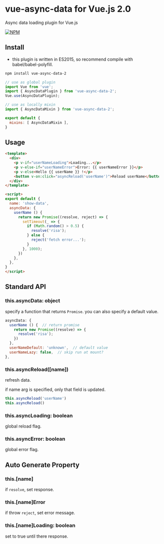 # vue-async-data for Vue.js 2.0

Async data loading plugin for Vue.js

[![NPM](https://nodei.co/npm/vue-async-data-2.png)](https://nodei.co/npm/vue-async-data-2/)

## Install

- this plugin is written in ES2015,
  so recommend compile with babel/babel-polyfill.

``` bash
npm install vue-async-data-2
```

``` js
// use as global plugin
import Vue from 'vue';
import { AsyncDataPlugin } from 'vue-async-data-2';
Vue.use(AsyncDataPlugin);
```

``` js
// use as locally mixin
import { AsyncDataMixin } from 'vue-async-data-2';

export default {
  mixins: [ AsyncDataMixin ],
}
```

## Usage

``` html
<template>
  <div>
    <p v-if="userNameLoading">Loading...</p>
    <p v-else-if="userNameError">Error: {{ userNameError }}</p>
    <p v-else>Hello {{ userName }} !</p>
    <button v-on:click="asyncReload('userName')">Reload userName</button>
  </div>
</template>

<script>
export default {
  name: 'show-data',
  asyncData: {
    userName () {
      return new Promise((resolve, reject) => {
        setTimeout(_ => {
          if (Math.random() > 0.5) {
            resolve('risa');
          } else {
            reject('fetch error...');
          }
        }, 1000);
      })
    },
  },
}
</script>
```


## Standard API

### this.asyncData: object

specify a function that returns `Promise`.
you can also specify a default value.

```js
asyncData: {
  userName () {  // return promise
    return new Promise((resolve) => {
      resolve('risa');
    })
  },
  userNameDefault: 'unknown',  // default value
  userNameLazy: false,  // skip run at mount?
},
```

### this.asyncReload([name])

refresh data.

if name arg is specified, only that field is updated.

```js
this.asyncReload('userName')
this.asyncReload()
```


### this.asyncLoading: boolean

global reload flag.

### this.asyncError: boolean

global error flag.


## Auto Generate Property

### this.[name]

if `resolve`, set response.

### this.[name]Error

if throw `reject`, set error message.

### this.[name]Loading: boolean

set to true until there response.
